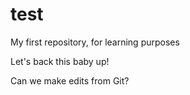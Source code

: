 # test
My first repository, for learning purposes

Let's back this baby up!

Can we make edits from Git?
